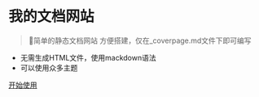 # 我的文档网站
>👊简单的静态文档网站
方便搭建，仅在_coverpage.md文件下即可编写
- 无需生成HTML文件，使用mackdown语法
- 可以使用众多主题

[开始使用](/README.md)